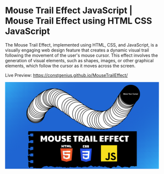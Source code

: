 # Mouse Trail Effect JavaScript | Mouse Trail Effect using HTML CSS JavaScript

The Mouse Trail Effect, implemented using HTML, CSS, and JavaScript, is a visually engaging web design feature that creates a dynamic visual trail following the movement of the user's mouse cursor. This effect involves the generation of visual elements, such as shapes, images, or other graphical elements, which follow the cursor as it moves across the screen.

Live Preview: https://constgenius.github.io/MouseTrailEffect/

![Mouse Trail Effect](MouseTrail.png)
